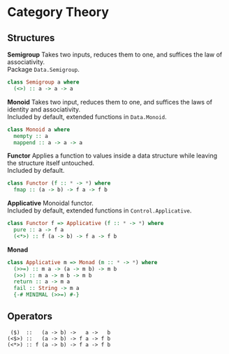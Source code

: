 # Category Theory
## Structures
**Semigroup** Takes two inputs, reduces them to one, and suffices the law of associativity.  
Package `Data.Semigroup`.
```haskell
class Semigroup a where
  (<>) :: a -> a -> a
```

**Monoid** Takes two input, reduces them to one, and suffices the laws of identity and associativity.  
Included by default, extended functions in `Data.Monoid`.
```haskell
class Monoid a where
  mempty :: a
  mappend :: a -> a -> a
```

**Functor** Applies a function to values inside a data structure while leaving the structure itself untouched.  
Included by default.
```haskell
class Functor (f :: * -> *) where
  fmap :: (a -> b) -> f a -> f b
```

**Applicative** Monoidal functor.  
Included by default, extended functions in `Control.Applicative`.
```haskell
class Functor f => Applicative (f :: * -> *) where
  pure :: a -> f a
  (<*>) :: f (a -> b) -> f a -> f b
```


**Monad**
```haskell
class Applicative m => Monad (m :: * -> *) where
  (>>=) :: m a -> (a -> m b) -> m b
  (>>) :: m a -> m b -> m b
  return :: a -> m a
  fail :: String -> m a
  {-# MINIMAL (>>=) #-}
```
## Operators
```
 ($)  ::   (a -> b) ->   a ->   b
(<$>) ::   (a -> b) -> f a -> f b
(<*>) :: f (a -> b) -> f a -> f b
```